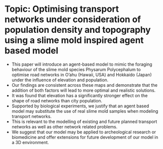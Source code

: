 # Topic: Optimising transport networks under consideration of population density and topography using a slime mold inspired agent based model
* This paper will introduce an agent-based model to mimic the foraging behaviour of the slime mold species Physarum Polycephalum to optimise road networks in O’ahu (Hawaii, USA) and Hokkaido (Japan) under the influence of elevation and population. 
* Our findings are consistent across these maps and demonstrate that the addition of both factors will lead to more optimal and realistic solutions. 
* It was found that elevation has a significantly stronger effect on the shape of road networks than city population. 
* Supported by biological experiments, we justify that an agent based model may substitute the use of real slime mold samples when modeling transport networks. 
* This is relevant to the modelling of existing and future planned transport networks as well as other network related problems. 
* We suggest that our model may be applied to archeological research or biomedicine and offer extensions for future development of our model in a 3D environment.


